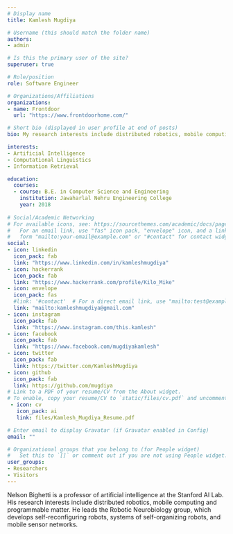 ```yaml
---
# Display name
title: Kamlesh Mugdiya

# Username (this should match the folder name)
authors:
- admin

# Is this the primary user of the site?
superuser: true

# Role/position
role: Software Engineer

# Organizations/Affiliations
organizations:
- name: Frontdoor
  url: "https://www.frontdoorhome.com/"

# Short bio (displayed in user profile at end of posts)
bio: My research interests include distributed robotics, mobile computing and programmable matter.

interests:
- Artificial Intelligence
- Computational Linguistics
- Information Retrieval

education:
  courses:
  - course: B.E. in Computer Science and Engineering
    institution: Jawaharlal Nehru Engineering College
    year: 2018
 
# Social/Academic Networking
# For available icons, see: https://sourcethemes.com/academic/docs/page-builder/#icons
#   For an email link, use "fas" icon pack, "envelope" icon, and a link in the
#   form "mailto:your-email@example.com" or "#contact" for contact widget.
social:
- icon: linkedin
  icon_pack: fab
  link: "https://www.linkedin.com/in/kamleshmugdiya"
- icon: hackerrank
  icon_pack: fab
  link: "https://www.hackerrank.com/profile/Kilo_Mike"
- icon: envelope
  icon_pack: fas
  #link: '#contact'  # For a direct email link, use "mailto:test@example.org"
  link: "mailto:kamleshmugdiya@gmail.com"
- icon: instagram
  icon_pack: fab
  link: "https://www.instagram.com/this.kamlesh"
- icon: facebook
  icon_pack: fab
  link: "https://www.facebook.com/mugdiyakamlesh"
- icon: twitter
  icon_pack: fab
  link: https://twitter.com/KamleshMugdiya
- icon: github
  icon_pack: fab
  link: https://github.com/mugdiya
# Link to a PDF of your resume/CV from the About widget.
# To enable, copy your resume/CV to `static/files/cv.pdf` and uncomment the lines below.
 - icon: cv
   icon_pack: ai
   link: files/Kamlesh_Mugdiya_Resume.pdf

# Enter email to display Gravatar (if Gravatar enabled in Config)
email: ""

# Organizational groups that you belong to (for People widget)
#   Set this to `[]` or comment out if you are not using People widget.
user_groups:
- Researchers
- Visitors
---
```


Nelson Bighetti is a professor of artificial intelligence at the Stanford AI Lab. His research interests include distributed robotics, mobile computing and programmable matter. He leads the Robotic Neurobiology group, which develops self-reconfiguring robots, systems of self-organizing robots, and mobile sensor networks.

